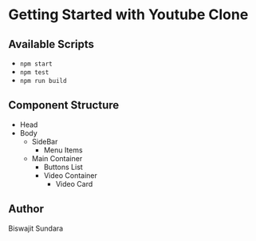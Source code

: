# Getting Started with Youtube Clone

## Available Scripts

* `npm start`
* `npm test`
* `npm run build`

## Component Structure
* Head
* Body
    * SideBar
       * Menu Items
    * Main Container
       * Buttons List
       * Video Container
           * Video Card    

## Author
Biswajit Sundara

